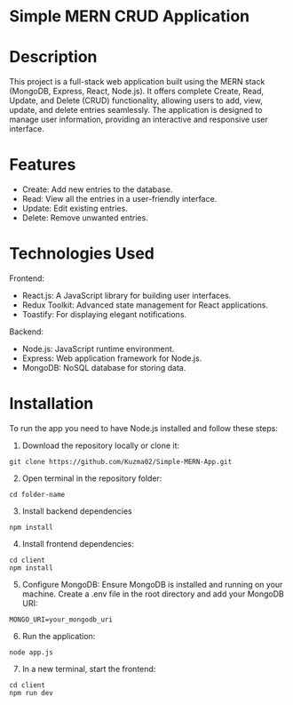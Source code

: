 # Simple MERN CRUD Application

# Description
This project is a full-stack web application built using the MERN stack (MongoDB, Express, React, Node.js). It offers complete Create, Read, Update, and Delete (CRUD) functionality, allowing users to add, view, update, and delete entries seamlessly. The application is 
designed to manage user information, providing an interactive and responsive user interface.

# Features
- Create: Add new entries to the database.
- Read: View all the entries in a user-friendly interface.
- Update: Edit existing entries.
- Delete: Remove unwanted entries.

# Technologies Used
Frontend:
- React.js: A JavaScript library for building user interfaces.
- Redux Toolkit: Advanced state management for React applications.
- Toastify: For displaying elegant notifications.

Backend:
- Node.js: JavaScript runtime environment.
- Express: Web application framework for Node.js.
- MongoDB: NoSQL database for storing data.

# Installation
To run the app you need to have Node.js installed and follow these steps:
1. Download the repository locally or clone it:


```
git clone https://github.com/Kuzma02/Simple-MERN-App.git
```

2. Open terminal in the repository folder:

```
cd folder-name
```

3. Install backend dependencies

```
npm install
```

4. Install frontend dependencies:

```
cd client
npm install
```

5. Configure MongoDB:
Ensure MongoDB is installed and running on your machine.
Create a .env file in the root directory and add your MongoDB URI:

```
MONGO_URI=your_mongodb_uri
```

6. Run the application:

```
node app.js
```

7. In a new terminal, start the frontend:

```
cd client
npm run dev
```
